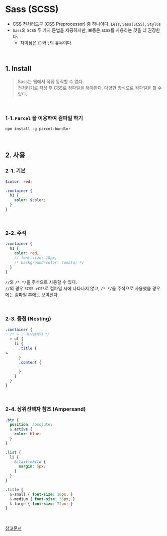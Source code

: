 # Sass (SCSS)
* CSS 전처리도구 (CSS Preprocessor) 중 하나이다. `Less`, `Sass(SCSS)`, `Stylus`  
* `Sass`와 `SCSS` 두 가지 문법을 제공하지만, 보통은 `SCSS`를 사용하는 것을 더 권장한다.
  + 차이점은 `{}`와 `;`의 유무이다.

<br/>

## 1. Install
> Sass는 웹에서 직접 동작할 수 없다.  
전처리기로 작성 후 CSS로 컴파일을 해야한다. 다양한 방식으로 컴파일을 할 수 있다.

<br/>

### 1-1. `Parcel` 을 이용하여 컴파일 하기
```
npm install -g parcel-bundler
```
<br/>

## 2. 사용
### 2-1. 기본
```scss
$color: red;

.container {
  h1 {
    color: $color;
  }
}
```
<br/>

### 2-2. 주석
```scss
.container {
  h1 {
    color: red;
    // font-size: 18px;
    /* background-color: tomato; */
  }
}
```
`//`와 `/* */`을 주석으로 사용할 수 있다.  
`//`의 경우 `SCSS->CSS`로 컴파일 시에 나타나지 않고, `/* */`을 주석으로 사용했을 경우에는 컴파일 후에도 보여진다.

<br/>

### 2-3. 중첩 (Nesting)
```scss
.container {
  /* > : 자식선택자 */
  > ul {
    li {
      .title {
ㄴ
      }
      .content {

      }
    }
  }
}
```

<br/>

### 2-4. 상위선택자 참조 (Ampersand)
```scss
.btn {
  position: absolute;
  &.active {
    color: blue;
  }
}

.list {
  li {
    &:last-child {
      margin: 5px;
    }
  }
}
```

```scss
.title {
  &-small { font-size: 10px; }
  &-medium { font-size: 36px; }
  &-large { font-size: 72px; }
}
```

<br/>

[참고문서](https://sass-lang.com/guide)